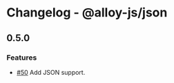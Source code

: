 # Changelog - @alloy-js/json



## 0.5.0

### Features

- [#50](https://github.com/alloy-framework/alloy/pull/50) Add JSON support.

